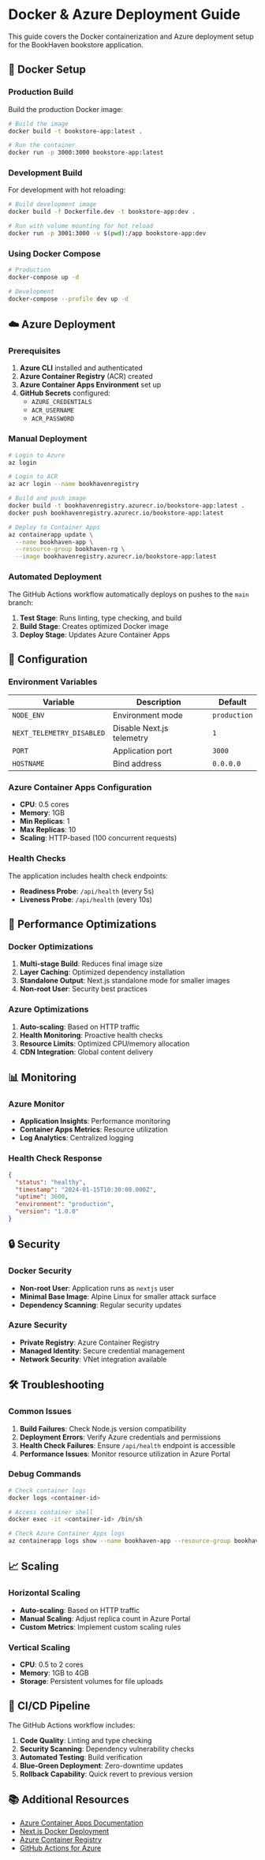 # Docker & Azure Deployment Guide

This guide covers the Docker containerization and Azure deployment setup for the BookHaven bookstore application.

## 🐳 Docker Setup

### Production Build

Build the production Docker image:

```bash
# Build the image
docker build -t bookstore-app:latest .

# Run the container
docker run -p 3000:3000 bookstore-app:latest
```

### Development Build

For development with hot reloading:

```bash
# Build development image
docker build -f Dockerfile.dev -t bookstore-app:dev .

# Run with volume mounting for hot reload
docker run -p 3001:3000 -v $(pwd):/app bookstore-app:dev
```

### Using Docker Compose

```bash
# Production
docker-compose up -d

# Development
docker-compose --profile dev up -d
```

## ☁️ Azure Deployment

### Prerequisites

1. **Azure CLI** installed and authenticated
2. **Azure Container Registry** (ACR) created
3. **Azure Container Apps Environment** set up
4. **GitHub Secrets** configured:
   - `AZURE_CREDENTIALS`
   - `ACR_USERNAME`
   - `ACR_PASSWORD`

### Manual Deployment

```bash
# Login to Azure
az login

# Login to ACR
az acr login --name bookhavenregistry

# Build and push image
docker build -t bookhavenregistry.azurecr.io/bookstore-app:latest .
docker push bookhavenregistry.azurecr.io/bookstore-app:latest

# Deploy to Container Apps
az containerapp update \
  --name bookhaven-app \
  --resource-group bookhaven-rg \
  --image bookhavenregistry.azurecr.io/bookstore-app:latest
```

### Automated Deployment

The GitHub Actions workflow automatically deploys on pushes to the `main` branch:

1. **Test Stage**: Runs linting, type checking, and build
2. **Build Stage**: Creates optimized Docker image
3. **Deploy Stage**: Updates Azure Container Apps

## 🔧 Configuration

### Environment Variables

| Variable | Description | Default |
|----------|-------------|---------|
| `NODE_ENV` | Environment mode | `production` |
| `NEXT_TELEMETRY_DISABLED` | Disable Next.js telemetry | `1` |
| `PORT` | Application port | `3000` |
| `HOSTNAME` | Bind address | `0.0.0.0` |

### Azure Container Apps Configuration

- **CPU**: 0.5 cores
- **Memory**: 1GB
- **Min Replicas**: 1
- **Max Replicas**: 10
- **Scaling**: HTTP-based (100 concurrent requests)

### Health Checks

The application includes health check endpoints:

- **Readiness Probe**: `/api/health` (every 5s)
- **Liveness Probe**: `/api/health` (every 10s)

## 🚀 Performance Optimizations

### Docker Optimizations

1. **Multi-stage Build**: Reduces final image size
2. **Layer Caching**: Optimized dependency installation
3. **Standalone Output**: Next.js standalone mode for smaller images
4. **Non-root User**: Security best practices

### Azure Optimizations

1. **Auto-scaling**: Based on HTTP traffic
2. **Health Monitoring**: Proactive health checks
3. **Resource Limits**: Optimized CPU/memory allocation
4. **CDN Integration**: Global content delivery

## 📊 Monitoring

### Azure Monitor

- **Application Insights**: Performance monitoring
- **Container Apps Metrics**: Resource utilization
- **Log Analytics**: Centralized logging

### Health Check Response

```json
{
  "status": "healthy",
  "timestamp": "2024-01-15T10:30:00.000Z",
  "uptime": 3600,
  "environment": "production",
  "version": "1.0.0"
}
```

## 🔒 Security

### Docker Security

- **Non-root User**: Application runs as `nextjs` user
- **Minimal Base Image**: Alpine Linux for smaller attack surface
- **Dependency Scanning**: Regular security updates

### Azure Security

- **Private Registry**: Azure Container Registry
- **Managed Identity**: Secure credential management
- **Network Security**: VNet integration available

## 🛠️ Troubleshooting

### Common Issues

1. **Build Failures**: Check Node.js version compatibility
2. **Deployment Errors**: Verify Azure credentials and permissions
3. **Health Check Failures**: Ensure `/api/health` endpoint is accessible
4. **Performance Issues**: Monitor resource utilization in Azure Portal

### Debug Commands

```bash
# Check container logs
docker logs <container-id>

# Access container shell
docker exec -it <container-id> /bin/sh

# Check Azure Container Apps logs
az containerapp logs show --name bookhaven-app --resource-group bookhaven-rg
```

## 📈 Scaling

### Horizontal Scaling

- **Auto-scaling**: Based on HTTP traffic
- **Manual Scaling**: Adjust replica count in Azure Portal
- **Custom Metrics**: Implement custom scaling rules

### Vertical Scaling

- **CPU**: 0.5 to 2 cores
- **Memory**: 1GB to 4GB
- **Storage**: Persistent volumes for file uploads

## 🔄 CI/CD Pipeline

The GitHub Actions workflow includes:

1. **Code Quality**: Linting and type checking
2. **Security Scanning**: Dependency vulnerability checks
3. **Automated Testing**: Build verification
4. **Blue-Green Deployment**: Zero-downtime updates
5. **Rollback Capability**: Quick revert to previous version

## 📚 Additional Resources

- [Azure Container Apps Documentation](https://docs.microsoft.com/en-us/azure/container-apps/)
- [Next.js Docker Deployment](https://nextjs.org/docs/deployment#docker-image)
- [Azure Container Registry](https://docs.microsoft.com/en-us/azure/container-registry/)
- [GitHub Actions for Azure](https://docs.microsoft.com/en-us/azure/developer/github/) 